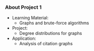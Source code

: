 ### About Project 1

* Learning Material:
  * Graphs and brute-force algorithms
* Project:
  * Degree distributions for graphs
* Application:
  * Analysis of citation graphs

